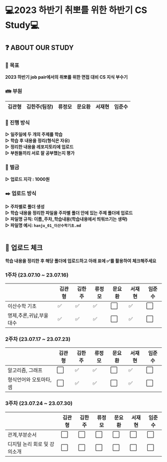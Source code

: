 # 💻2023 하반기 취뽀를 위한 하반기 CS Study💻

## ❓ <b>ABOUT OUR STUDY</b>

### 🚩 <b>목표</b>
<b>2023 하반기 job pair에서의 취뽀를 위한 면접 대비 CS 지식 부수기</b>

### 👪 <b>부원</b>
|김관형|김한주(팀장)|류정모|문요환|서재현|임준수|
|---|---|---|---|---|---|

### 📝 <b>진행 방식</b>
<b>▷ 일주일에 두 개의 주제를 학습</b>  
<b>▷ 학습 후 내용을 정리(형식은 자유)</b>  
<b>▷ 정리한 내용을 레포지토리에 업로드</b>  
<b>▷ 부원들끼리 서로 잘 공부했는지 평가</b>  

### 💸 <b>벌금</b>
<b>▷ 업로드 지각 : 1000원</b>

### ✒️ <b>업로드 방식</b>
<b>▷ 주차별로 폴더 생성</b>  
<b>▷ 학습 내용을 정리한 파일을 주차별 폴더 안에 있는 주제 폴더에 업로드</b>  
<b>▷ 파일명 규칙: 이름_주차_학습내용(학습내용에서 띄워쓰기는 생략)</b>  
<b>▷ 파일명 예시: `hanju_01_이산수학기초.md`</b>  
<br>

## 📒 업로드 체크
<b>학습 내용을 정리한 후 해당 폴더에 업로드하고 아래 표에 ✅를 활용하여 체크해주세요</b>

### 1주차 (23.07.10 ~ 23.07.16)
||김관형|김한주|류정모|문요환|서재현|임준수|
|---|---|---|---|---|---|---|
|이산수학 기초|✅|✅|✅|⬜|✅|⬜|
|명제,추론,귀납,부울대수|✅|✅|✅|⬜|✅|⬜|

### 2주차 (23.07.17 ~ 23.07.23)
||김관형|김한주|류정모|문요환|서재현|임준수|
|---|---|---|---|---|---|---|
|알고리즘, 그래프|⬜|✅|✅|⬜|✅|⬜|
|형식언어와 오토마타,셈|⬜|✅|✅|⬜|✅|⬜|

### 3주차 (23.07.24 ~ 23.07.30)
||김관형|김한주|류정모|문요환|서재현|임준수|
|---|---|---|---|---|---|---|
|관계,부분순서|⬜|⬜|⬜|⬜|⬜|⬜|
|디지털 논리 회로 및 강의소개|⬜|⬜|⬜|⬜|⬜|⬜|
